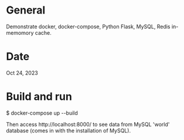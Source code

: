 # General 
Demonstrate docker, docker-compose, Python Flask, MySQL, Redis in-memomory cache.

# Date 
Oct 24, 2023

# Build and run 
$ docker-compose up --build

Then access http://localhost:8000/ to see data from MySQL 'world' database (comes in with the installation of MySQL). 

